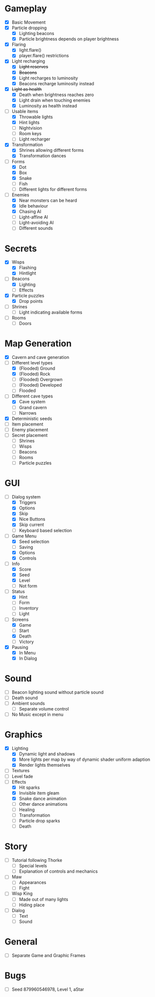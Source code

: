 # Gameplay
- [x] Basic Movement
- [x] Particle dropping
    - [x] Lighting beacons
    - [x] Particle brightness depends on player brightness
- [x] Flaring
    - [x] light.flare()
    - [x] player.flare() restrictions
- [x] Light recharging
    - [x] ~~Light reserves~~
    - [x] ~~Beacons~~
    - [x] Light recharges to luminosity
    - [x] Beacons recharge luminosity instead
- [x] ~~Light as health~~
    - [x] Death when brightness reaches zero
    - [x] Light drain when touching enemies
    - [x] Luminosity as health instead
- [ ] Usable items
    - [x] Throwable lights
    - [x] Hint lights
    - [ ] Nightvision
    - [ ] Room keys
    - [ ] Light recharger
- [x] Transformation
    - [x] Shrines allowing different forms
    - [x] Transformation dances
- [ ] Forms
    - [x] Dot
    - [x] Box
    - [x] Snake
    - [ ] Fish
    - [ ] Different lights for different forms
- [ ] Enemies
    - [x] Near monsters can be heard
    - [x] Idle behaviour
    - [x] Chasing AI
    - [ ] Light-affine AI
    - [ ] Light-avoiding AI
    - [ ] Different sounds

# Secrets
- [x] Wisps
    - [x] Flashing
    - [x] Hintlight
- [ ] Beacons
    - [x] Lighting
    - [ ] Effects
- [x] Particle puzzles
    - [x] Drop points
- [ ] Shrines
    - [ ] Light indicating available forms
- [ ] Rooms
    - [ ] Doors

# Map Generation
- [x] Cavern and cave generation
- [ ] Different level types
    - [x] (Flooded) Ground
    - [x] (Flooded) Rock
    - [ ] (Flooded) Overgrown
    - [ ] (Flooded) Developed
    - [ ] Flooded
- [ ] Different cave types
    - [x] Cave system
    - [ ] Grand cavern
    - [ ] Narrows
- [x] Deterministic seeds
- [ ] Item placement
- [ ] Enemy placement
- [ ] Secret placement
    - [ ] Shrines
    - [ ] Wisps
    - [ ] Beacons
    - [ ] Rooms
    - [ ] Particle puzzles

# GUI
- [ ] Dialog system
    - [x] Triggers
    - [x] Options
    - [x] Skip
    - [x] Nice Buttons
    - [x] Skip current
    - [ ] Keyboard based selection
- [ ] Game Menu
    - [x] Seed selection
    - [ ] Saving
    - [x] Options
    - [x] Controls
- [ ] Info
    - [x] Score
    - [x] Seed
    - [x] Level
    - [ ] Not form
- [ ] Status
    - [x] Hint
    - [ ] Form
    - [ ] Inventory
    - [ ] Light
- [ ] Screens
    - [x] Game
    - [ ] Start
    - [x] Death
    - [ ] Victory
- [x] Pausing
    - [x] In Menu
    - [x] In Dialog

# Sound
- [ ] Beacon lighting sound without particle sound
- [ ] Death sound
- [ ] Ambient sounds
    - [ ] Separate volume control
- [ ] No Music except in menu

# Graphics
- [x] Lighting
    - [x] Dynamic light and shadows
    - [x] More lights per map by way of dynamic shader uniform adaption
    - [x] Render lights themselves
- [ ] Textures
- [ ] Level fade
- [ ] Effects
    - [x] Hit sparks
    - [x] Invisible item gleam
    - [x] Snake dance animation
    - [ ] Other dance animations
    - [ ] Healing
    - [ ] Transformation
    - [ ] Particle drop sparks
    - [ ] Death

# Story
- [ ] Tutorial following Thorke
    - [ ] Special levels
    - [ ] Explanation of controls and mechanics
- [ ] Maw
    - [ ] Appearances
    - [ ] Fight
- [ ] Wisp King
    - [ ] Made out of many lights
    - [ ] Hiding place
- [ ] Dialog
    - [ ] Text
    - [ ] Sound

# General
- [ ] Separate Game and Graphic Frames

# Bugs
- [ ] Seed 879960546978, Level 1, aStar
